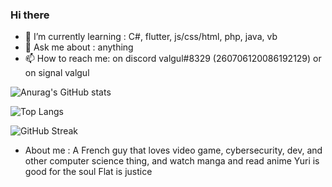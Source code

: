 ### Hi there





- 🌱 I’m currently learning : C#, flutter, js/css/html, php, java, vb
- 💬 Ask me about : anything
- 📫 How to reach me: on discord valgul#8329 (260706120086192129) or on signal valgul


![Anurag's GitHub stats](https://github-readme-stats.vercel.app/api?username=valgulnecron&show_icons=true&theme=radical&count_private=true&border_radius=50)

![Top Langs](https://github-readme-stats.vercel.app/api/top-langs/?username=valgulnecron&theme=radical&border_radius=50)

![GitHub Streak](https://github-readme-streak-stats.herokuapp.com?user=ValgulNecron&theme=radical&border_radius=50)

- About me : 
A French guy that loves video game, cybersecurity, dev, and other computer science thing, and watch manga and read anime
Yuri is good for the soul
Flat is justice



